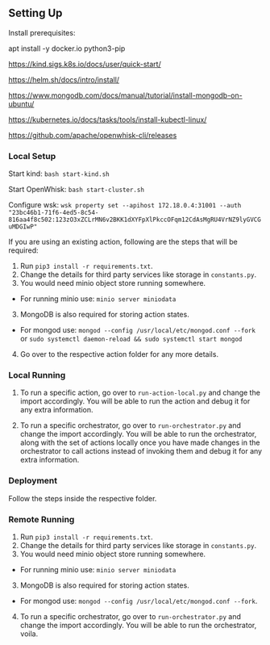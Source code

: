 ## Setting Up

Install prerequisites:

apt install -y docker.io python3-pip

https://kind.sigs.k8s.io/docs/user/quick-start/

https://helm.sh/docs/intro/install/

https://www.mongodb.com/docs/manual/tutorial/install-mongodb-on-ubuntu/

https://kubernetes.io/docs/tasks/tools/install-kubectl-linux/

https://github.com/apache/openwhisk-cli/releases

### Local Setup

Start kind: `bash start-kind.sh`

Start OpenWhisk: `bash start-cluster.sh`

Configure wsk: `wsk property set --apihost 172.18.0.4:31001 --auth "23bc46b1-71f6-4ed5-8c54-816aa4f8c502:123zO3xZCLrMN6v2BKK1dXYFpXlPkccOFqm12CdAsMgRU4VrNZ9lyGVCGuMDGIwP"`

If you are using an existing action, following are the steps that will be required:

1. Run `pip3 install -r requirements.txt`.
2. Change the details for third party services like storage in `constants.py`.
3. You would need minio object store running somewhere.

- For running minio use: `minio server miniodata`

3. MongoDB is also required for storing action states.

- For mongod use: `mongod --config /usr/local/etc/mongod.conf --fork` or `sudo systemctl daemon-reload && sudo systemctl start mongod`

4. Go over to the respective action folder for any more details.

### Local Running

1. To run a specific action, go over to `run-action-local.py` and change the import accordingly. You will be able to run the action and debug it for any extra information.

2. To run a specific orchestrator, go over to `run-orchestrator.py` and change the import accordingly. You will be able to run the orchestrator, along with the set of actions locally once you have made changes in the orchestrator to call actions instead of invoking them and debug it for any extra information.

### Deployment

Follow the steps inside the respective folder.

### Remote Running

1. Run `pip3 install -r requirements.txt`.
2. Change the details for third party services like storage in `constants.py`.
3. You would need minio object store running somewhere.

- For running minio use: `minio server miniodata`

3. MongoDB is also required for storing action states.

- For mongod use: `mongod --config /usr/local/etc/mongod.conf --fork`.

4. To run a specific orchestrator, go over to `run-orchestrator.py` and change the import accordingly. You will be able to run the orchestrator, voila.
